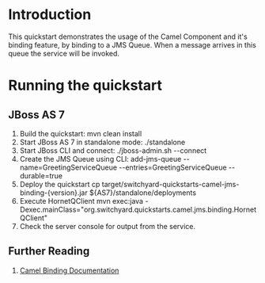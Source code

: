 Introduction
============
This quickstart demonstrates the usage of the Camel Component and it's binding feature, by binding to a JMS Queue. When a message arrives in this queue the service will be invoked.

Running the quickstart
======================

JBoss AS 7
----------
1. Build the quickstart:
    mvn clean install
2. Start JBoss AS 7 in standalone mode:
    ./standalone
3. Start JBoss CLI and connect: 
    ./jboss-admin.sh --connect
4. Create the JMS Queue using CLI:
    add-jms-queue --name=GreetingServiceQueue --entries=GreetingServiceQueue --durable=true                                                           
5. Deploy the quickstart
    cp target/switchyard-quickstarts-camel-jms-binding-{version}.jar ${AS7}/standalone/deployments
6. Execute HornetQClient
    mvn exec:java -Dexec.mainClass="org.switchyard.quickstarts.camel.jms.binding.HornetQClient"
7. Check the server console for output from the service.

## Further Reading

1. [Camel Binding Documentation](https://docs.jboss.org/author/display/SWITCHYARD/Camel+Bindings)

